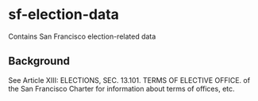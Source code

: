 # sf-election-data

Contains San Francisco election-related data

## Background

See Article XIII: ELECTIONS, SEC. 13.101. TERMS OF ELECTIVE OFFICE. of the
San Francisco Charter for information about terms of offices, etc.
